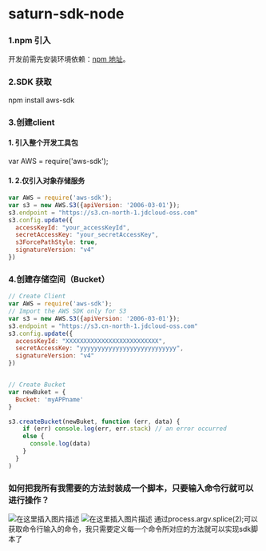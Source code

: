 # saturn-sdk-node
### 1.npm 引入
开发前需先安装环境依赖：<a  target="_blank" href="https://www.npmjs.com/">npm 地址<a>。

### 2.SDK 获取
npm install aws-sdk

### 3.创建client
#### 1. 引入整个开发工具包
var AWS = require('aws-sdk');
#### 1. 2.仅引入对象存储服务

```javascript
var AWS = require('aws-sdk');
var s3 = new AWS.S3({apiVersion: '2006-03-01'});
s3.endpoint = "https://s3.cn-north-1.jdcloud-oss.com"
s3.config.update({
  accessKeyId: "your_accessKeyId",
  secretAccessKey: "your_secretAccessKey",
  s3ForcePathStyle: true,
  signatureVersion: "v4"
})
```
### 4.创建存储空间（Bucket）

```javascript
// Create Client
var AWS = require('aws-sdk');
// Import the AWS SDK only for S3
var s3 = new AWS.S3({apiVersion: '2006-03-01'});
s3.endpoint = "https://s3.cn-north-1.jdcloud-oss.com"
s3.config.update({
  accessKeyId: "XXXXXXXXXXXXXXXXXXXXXXXXXX",
  secretAccessKey: "yyyyyyyyyyyyyyyyyyyyyyyyyyy",
  signatureVersion: "v4"
})


// Create Bucket
var newBuket = {
  Bucket: 'myAPPname'
}

s3.createBucket(newBuket, function (err, data) {
    if (err) console.log(err, err.stack) // an error occurred
    else {
      console.log(data)
    }
  }
)
```
### 如何把我所有我需要的方法封装成一个脚本，只要输入命令行就可以进行操作？
![在这里插入图片描述](https://img-blog.csdnimg.cn/20210622170301365.png?x-oss-process=image/watermark,type_ZmFuZ3poZW5naGVpdGk,shadow_10,text_aHR0cHM6Ly9ibG9nLmNzZG4ubmV0L3dlaXhpbl80Mjg0MTkzNw==,size_16,color_FFFFFF,t_70)
![在这里插入图片描述](https://img-blog.csdnimg.cn/20210622170353511.png?x-oss-process=image/watermark,type_ZmFuZ3poZW5naGVpdGk,shadow_10,text_aHR0cHM6Ly9ibG9nLmNzZG4ubmV0L3dlaXhpbl80Mjg0MTkzNw==,size_16,color_FFFFFF,t_70)
通过process.argv.splice(2);可以获取命令行输入的命令，我只需要定义每一个命令所对应的方法就可以实现sdk脚本了
